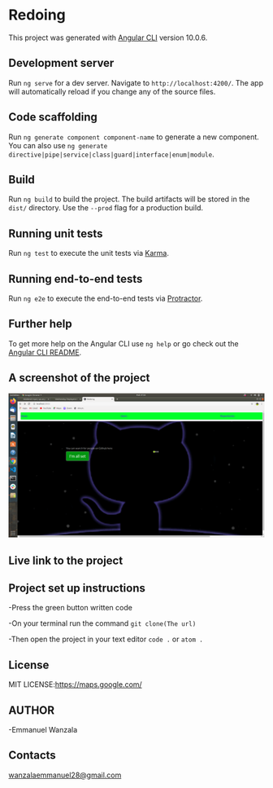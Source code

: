 # Redoing

This project was generated with [Angular CLI](https://github.com/angular/angular-cli) version 10.0.6.

## Development server

Run `ng serve` for a dev server. Navigate to `http://localhost:4200/`. The app will automatically reload if you change any of the source files.

## Code scaffolding

Run `ng generate component component-name` to generate a new component. You can also use `ng generate directive|pipe|service|class|guard|interface|enum|module`.

## Build

Run `ng build` to build the project. The build artifacts will be stored in the `dist/` directory. Use the `--prod` flag for a production build.

## Running unit tests

Run `ng test` to execute the unit tests via [Karma](https://karma-runner.github.io).

## Running end-to-end tests

Run `ng e2e` to execute the end-to-end tests via [Protractor](http://www.protractortest.org/).

## Further help

To get more help on the Angular CLI use `ng help` or go check out the [Angular CLI README](https://github.com/angular/angular-cli/blob/master/README.md).


## A screenshot of the project

<img src="src/assets/screenshot.png">

## Live link to the project


## Project set up instructions

-Press the green button written code 

-On your terminal run the command `git clone(The url)`

-Then open the project in your text editor `code .` or `atom .`


## License

MIT LICENSE:https://maps.google.com/

## AUTHOR

-Emmanuel Wanzala

## Contacts

wanzalaemmanuel28@gmail.com






